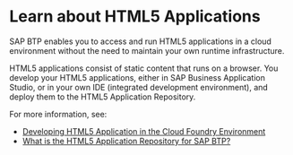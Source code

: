 # Learn about HTML5 Applications

SAP BTP enables you to access and run HTML5 applications in a cloud environment without the need to maintain your own runtime infrastructure.

HTML5 applications consist of static content that runs on a browser. You develop your HTML5 applications, either in SAP Business Application Studio, or in your own IDE (integrated development environment), and deploy them to the HTML5 Application Repository.

For more information, see:
* [Developing HTML5 Application in the Cloud Foundry Environment](https://help.sap.com/viewer/29badeeee3684338b2e870139bdc4d86/Cloud/en-US/c1b9d6facfc942e3bca664ae06387e9b.html)
* [What is the HTML5 Application Repository for SAP BTP?](https://help.sap.com/viewer/ad4b9f0b14b0458cad9bd27bf435637d/Cloud/en-US/0e1c52b572df4fb593f781b5694994dc.html)